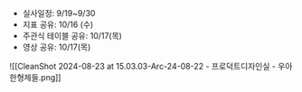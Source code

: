 - 실사일정: 9/19~9/30
- 지표 공유: 10/16 (수)
- 주관식 테이블 공유: 10/17(목)
- 영상 공유: 10/17(목) 

![[CleanShot 2024-08-23 at 15.03.03-Arc-24-08-22 - 프로덕트디자인실 - 우아한형제들.png]]